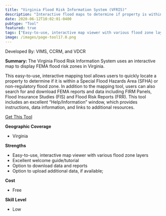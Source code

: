 ```yaml
---
title: "Virginia Flood Risk Information System (VFRIS)"
description: "Interactive flood maps to determine if property is within a FEMA flood risk zone."
date: 2020-06-12T10:02:01-0400
pubtype: "Tool"
featured: true
tags: ["Easy-to-use, interactive map viewer with various flood zone layers", "Excellent welcome guide/tutorial", "Option to download data and reports", "Option to upload additional data, if available;"]
image: /images/page-tool17.0.png
---
```

Developed By: VIMS, CCRM, and VDCR

**Summary:** The Virginia Flood Risk Information System uses an interactive map to display FEMA flood risk zones in Virginia. 

This easy-to-use, interactive mapping tool allows users to quickly locate a property to determine if it is within a Special Flood Hazards Area (SFHA) or non-regulatory flood zone. In addition to the mapping tool, users can also search for and download FEMA reports and data including FIRM Panels, Flood Insurance Studies (FIS) and Flood Risk Reports (FRR). This tool includes an excellent “Help/Information” window, which provides instructions, data information, and links to additional resources.

<a href="http://cmap2.vims.edu/VaFloodRisk/vfris2.html" target="_blank">Get This Tool</a>

__**Geographic Coverage**__
-  Virginia

__**Strengths**__
-  Easy-to-use, interactive map viewer with various flood zone layers
-   Excellent welcome guide/tutorial
-   Option to download data and reports
-   Option to upload additional data, if available;

__**Cost**__
- Free

__**Skill Level**__
- Low
